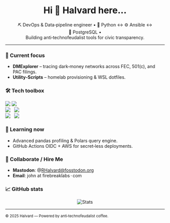 <h1 align="center">Hi 👋 Halvard here...</h1>

<p align="center">
  ⛏️ DevOps & Data‑pipeline engineer • 🐍 Python ↔️ ⚙️ Ansible ↔️ 🐘 PostgreSQL • <br/>
  Building anti‑technofeudalist tools for civic transparency.
</p>

---

### 🔭 Current focus
- **DMExplorer** – tracing dark‑money networks across FEC, 501(c), and PAC filings.
- **Utility‑Scripts** – homelab provisioning & WSL dotfiles.

### 🛠️ Tech toolbox
![](https://img.shields.io/badge/Python-3.12-blue)  ![](https://img.shields.io/badge/PostgreSQL-16-blue)  
![](https://img.shields.io/badge/Ansible-7-orange)   ![](https://img.shields.io/badge/AWS-Architect_Associate-yellow)  
![](https://img.shields.io/badge/CI‑CD-GitHub_Actions-purple)   ![](https://img.shields.io/badge/Kubernetes-CKAD-informational)

### 🌱 Learning now
- Advanced pandas profiling & Polars query engine.
- GitHub Actions OIDC + AWS for secret‑less deployments.

### 🤝 Collaborate / Hire Me
- **Mastodon**: @[RHalvard@fosstodon.org](https://fosstodon.org/@RHalvard)  
- **Email**: john at firebreaklabs · com

### 📈 GitHub stats
<p align="center">
  <img src="https://github-readme-stats.vercel.app/api?username=RHalvard&show_icons=true&hide=issues&theme=default" alt="Stats"/>
</p>

---
<sub>© 2025 Halvard — Powered by anti‑technofeudalist coffee.</sub>
